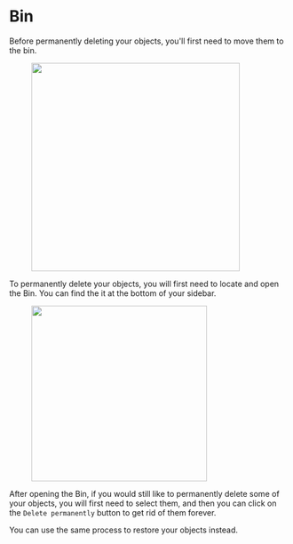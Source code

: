 # Bin

Before permanently deleting your objects, you'll first need to move them to the bin.&#x20;

<figure><img src="../../../../.gitbook/assets/image (87) (1).png" alt="" width="375"><figcaption></figcaption></figure>

To permanently delete your objects, you will first need to locate and open the Bin. You can find the it at the bottom of your sidebar.

<figure><img src="../../../../.gitbook/assets/image (100).png" alt="" width="316"><figcaption></figcaption></figure>

After opening the Bin, if you would still like to permanently delete some of your objects, you will first need to select them, and then you can click on the `Delete permanently` button to get rid of them forever.

You can use the same process to restore your objects instead.

<figure><img src="../../../../.gitbook/assets/image (75) (1).png" alt=""><figcaption></figcaption></figure>
